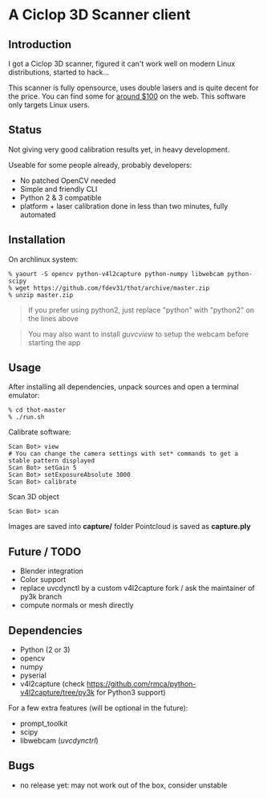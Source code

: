 # A Ciclop 3D Scanner client

## Introduction

I got a Ciclop 3D scanner, figured it can't work well on modern Linux distributions, started to hack...

This scanner is fully opensource, uses double lasers and is quite decent for the price.
You can find some for [around $100](https://fr.aliexpress.com/w/wholesale-ciclop.html?initiative_id=SB_20161008042416&site=fra&groupsort=1&SortType=price_asc&g=y&SearchText=ciclop) on the web.
This software only targets Linux users.

## Status

Not giving very good calibration results yet, in heavy development.

Useable for some people already, probably developers:

- No patched OpenCV needed
- Simple and friendly CLI
- Python 2 & 3 compatible
- platform + laser calibration done in less than two minutes, fully automated

## Installation

On archlinux system:

    % yaourt -S opencv python-v4l2capture python-numpy libwebcam python-scipy
    % wget https://github.com/fdev31/thot/archive/master.zip
    % unzip master.zip

> If you prefer using python2, just replace "python" with "python2" on the lines above

> You may also want to install *guvcview* to setup the webcam before starting the app

## Usage

After installing all dependencies, unpack sources and open a terminal emulator:

    % cd thot-master
    % ./run.sh

Calibrate software:

    Scan Bot> view
    # You can change the camera settings with set* commands to get a stable pattern displayed
    Scan Bot> setGain 5
    Scan Bot> setExposureAbsolute 3000
    Scan Bot> calibrate



Scan 3D object

    Scan Bot> scan


Images are saved into **capture/** folder
Pointcloud is saved as **capture.ply**

## Future / TODO


- Blender integration
- Color support
- replace uvcdynctl by a custom v4l2capture fork / ask the maintainer of py3k branch
- compute normals or mesh directly

## Dependencies

- Python (2 or 3)
- opencv
- numpy
- pyserial
- v4l2capture (check https://github.com/rmca/python-v4l2capture/tree/py3k for Python3 support)

For a few extra features (will be optional in the future):
- prompt_toolkit
- scipy
- libwebcam (*uvcdynctrl*)


## Bugs

- no release yet: may not work out of the box, consider unstable

